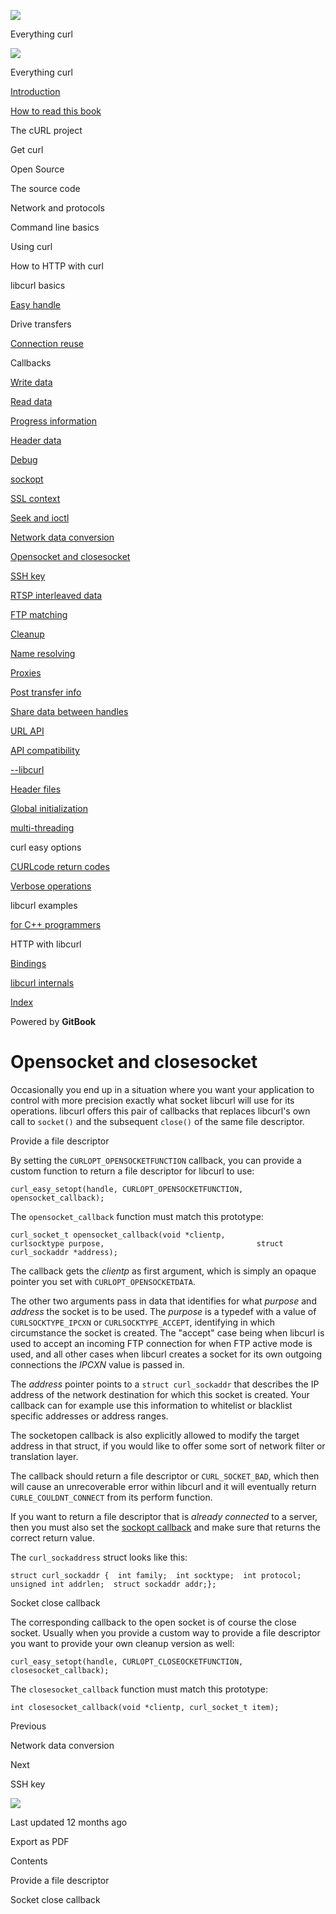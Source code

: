 <a href="../../index.html" class="link-a079aa82--primary-53a25e66--logoLink-10d08504"></a>

<img src="https://gblobscdn.gitbook.com/orgs%2F-LxuH0qSm4xO9nWfEBlB%2Favatar.png?alt=media" class="image-67b14f24--avatar-1c1d03ec" />

<span class="text-4505230f--UIH400-4e41e82a--textContentFamily-49a318e1--spaceNameText-677c2969">Everything curl</span>

<a href="../../index.html" class="link-a079aa82--primary-53a25e66--logoLink-10d08504"></a>

<img src="https://gblobscdn.gitbook.com/orgs%2F-LxuH0qSm4xO9nWfEBlB%2Favatar.png?alt=media" class="image-67b14f24--avatar-1c1d03ec" />

<span class="text-4505230f--UIH400-4e41e82a--textContentFamily-49a318e1--spaceNameText-677c2969">Everything curl</span>

<a href="../../index.html" class="navButton-94f2579c--navButtonClickable-161b88ca"><span class="text-4505230f--UIH300-2063425d--textContentFamily-49a318e1--navButtonLabel-14a4968f">Introduction</span></a>

<a href="../../how-to-read.html" class="navButton-94f2579c--navButtonClickable-161b88ca"><span class="text-4505230f--UIH300-2063425d--textContentFamily-49a318e1--navButtonLabel-14a4968f">How to read this book</span></a>

<span class="text-4505230f--UIH300-2063425d--textContentFamily-49a318e1--navButtonLabel-14a4968f">The cURL project</span>

<span class="text-4505230f--UIH300-2063425d--textContentFamily-49a318e1--navButtonLabel-14a4968f">Get curl</span>

<span class="text-4505230f--UIH300-2063425d--textContentFamily-49a318e1--navButtonLabel-14a4968f">Open Source</span>

<span class="text-4505230f--UIH300-2063425d--textContentFamily-49a318e1--navButtonLabel-14a4968f">The source code</span>

<span class="text-4505230f--UIH300-2063425d--textContentFamily-49a318e1--navButtonLabel-14a4968f">Network and protocols</span>

<span class="text-4505230f--UIH300-2063425d--textContentFamily-49a318e1--navButtonLabel-14a4968f">Command line basics</span>

<span class="text-4505230f--UIH300-2063425d--textContentFamily-49a318e1--navButtonLabel-14a4968f">Using curl</span>

<span class="text-4505230f--UIH300-2063425d--textContentFamily-49a318e1--navButtonLabel-14a4968f">How to HTTP with curl</span>

<span class="text-4505230f--UIH300-2063425d--textContentFamily-49a318e1--navButtonLabel-14a4968f">libcurl basics</span>

<a href="../easyhandle.html" class="navButton-94f2579c--pageItemWithChildrenNested-2c5d8183--navButtonClickable-161b88ca"><span class="text-4505230f--UIH300-2063425d--textContentFamily-49a318e1--navButtonLabel-14a4968f">Easy handle</span></a>

<span class="text-4505230f--UIH300-2063425d--textContentFamily-49a318e1--navButtonLabel-14a4968f">Drive transfers</span>

<a href="../connectionreuse.html" class="navButton-94f2579c--pageItemWithChildrenNested-2c5d8183--navButtonClickable-161b88ca"><span class="text-4505230f--UIH300-2063425d--textContentFamily-49a318e1--navButtonLabel-14a4968f">Connection reuse</span></a>

<span class="text-4505230f--UIH300-2063425d--textContentFamily-49a318e1--navButtonLabel-14a4968f">Callbacks</span>

<a href="write.html" class="navButton-94f2579c--pageItemWithChildrenNested-2c5d8183--navButtonClickable-161b88ca"><span class="text-4505230f--UIH300-2063425d--textContentFamily-49a318e1--navButtonLabel-14a4968f">Write data</span></a>

<a href="read.html" class="navButton-94f2579c--pageItemWithChildrenNested-2c5d8183--navButtonClickable-161b88ca"><span class="text-4505230f--UIH300-2063425d--textContentFamily-49a318e1--navButtonLabel-14a4968f">Read data</span></a>

<a href="progress.html" class="navButton-94f2579c--pageItemWithChildrenNested-2c5d8183--navButtonClickable-161b88ca"><span class="text-4505230f--UIH300-2063425d--textContentFamily-49a318e1--navButtonLabel-14a4968f">Progress information</span></a>

<a href="header.html" class="navButton-94f2579c--pageItemWithChildrenNested-2c5d8183--navButtonClickable-161b88ca"><span class="text-4505230f--UIH300-2063425d--textContentFamily-49a318e1--navButtonLabel-14a4968f">Header data</span></a>

<a href="debug.html" class="navButton-94f2579c--pageItemWithChildrenNested-2c5d8183--navButtonClickable-161b88ca"><span class="text-4505230f--UIH300-2063425d--textContentFamily-49a318e1--navButtonLabel-14a4968f">Debug</span></a>

<a href="sockopt.html" class="navButton-94f2579c--pageItemWithChildrenNested-2c5d8183--navButtonClickable-161b88ca"><span class="text-4505230f--UIH300-2063425d--textContentFamily-49a318e1--navButtonLabel-14a4968f">sockopt</span></a>

<a href="sslcontext.html" class="navButton-94f2579c--pageItemWithChildrenNested-2c5d8183--navButtonClickable-161b88ca"><span class="text-4505230f--UIH300-2063425d--textContentFamily-49a318e1--navButtonLabel-14a4968f">SSL context</span></a>

<a href="seek.html" class="navButton-94f2579c--pageItemWithChildrenNested-2c5d8183--navButtonClickable-161b88ca"><span class="text-4505230f--UIH300-2063425d--textContentFamily-49a318e1--navButtonLabel-14a4968f">Seek and ioctl</span></a>

<a href="conversions.html" class="navButton-94f2579c--pageItemWithChildrenNested-2c5d8183--navButtonClickable-161b88ca"><span class="text-4505230f--UIH300-2063425d--textContentFamily-49a318e1--navButtonLabel-14a4968f">Network data conversion</span></a>

<a href="openclosesocket.html" class="navButton-94f2579c--pageItemWithChildrenNested-2c5d8183--navButtonClickable-161b88ca--navButtonOpened-6a88552e"><span class="text-4505230f--UIH300-2063425d--textContentFamily-49a318e1--navButtonLabel-14a4968f">Opensocket and closesocket</span></a>

<a href="sshkey.html" class="navButton-94f2579c--pageItemWithChildrenNested-2c5d8183--navButtonClickable-161b88ca"><span class="text-4505230f--UIH300-2063425d--textContentFamily-49a318e1--navButtonLabel-14a4968f">SSH key</span></a>

<a href="rtsp.html" class="navButton-94f2579c--pageItemWithChildrenNested-2c5d8183--navButtonClickable-161b88ca"><span class="text-4505230f--UIH300-2063425d--textContentFamily-49a318e1--navButtonLabel-14a4968f">RTSP interleaved data</span></a>

<a href="ftpmatch.html" class="navButton-94f2579c--pageItemWithChildrenNested-2c5d8183--navButtonClickable-161b88ca"><span class="text-4505230f--UIH300-2063425d--textContentFamily-49a318e1--navButtonLabel-14a4968f">FTP matching</span></a>

<a href="../cleanup.html" class="navButton-94f2579c--pageItemWithChildrenNested-2c5d8183--navButtonClickable-161b88ca"><span class="text-4505230f--UIH300-2063425d--textContentFamily-49a318e1--navButtonLabel-14a4968f">Cleanup</span></a>

<a href="../names.html" class="navButton-94f2579c--pageItemWithChildrenNested-2c5d8183--navButtonClickable-161b88ca"><span class="text-4505230f--UIH300-2063425d--textContentFamily-49a318e1--navButtonLabel-14a4968f">Name resolving</span></a>

<a href="../proxies.html" class="navButton-94f2579c--pageItemWithChildrenNested-2c5d8183--navButtonClickable-161b88ca"><span class="text-4505230f--UIH300-2063425d--textContentFamily-49a318e1--navButtonLabel-14a4968f">Proxies</span></a>

<a href="../getinfo.html" class="navButton-94f2579c--pageItemWithChildrenNested-2c5d8183--navButtonClickable-161b88ca"><span class="text-4505230f--UIH300-2063425d--textContentFamily-49a318e1--navButtonLabel-14a4968f">Post transfer info</span></a>

<a href="../sharing.html" class="navButton-94f2579c--pageItemWithChildrenNested-2c5d8183--navButtonClickable-161b88ca"><span class="text-4505230f--UIH300-2063425d--textContentFamily-49a318e1--navButtonLabel-14a4968f">Share data between handles</span></a>

<a href="../url.html" class="navButton-94f2579c--pageItemWithChildrenNested-2c5d8183--navButtonClickable-161b88ca"><span class="text-4505230f--UIH300-2063425d--textContentFamily-49a318e1--navButtonLabel-14a4968f">URL API</span></a>

<a href="../api.html" class="navButton-94f2579c--pageItemWithChildrenNested-2c5d8183--navButtonClickable-161b88ca"><span class="text-4505230f--UIH300-2063425d--textContentFamily-49a318e1--navButtonLabel-14a4968f">API compatibility</span></a>

<a href="../libcurl.html" class="navButton-94f2579c--pageItemWithChildrenNested-2c5d8183--navButtonClickable-161b88ca"><span class="text-4505230f--UIH300-2063425d--textContentFamily-49a318e1--navButtonLabel-14a4968f">--libcurl</span></a>

<a href="../headers.html" class="navButton-94f2579c--pageItemWithChildrenNested-2c5d8183--navButtonClickable-161b88ca"><span class="text-4505230f--UIH300-2063425d--textContentFamily-49a318e1--navButtonLabel-14a4968f">Header files</span></a>

<a href="../globalinit.html" class="navButton-94f2579c--pageItemWithChildrenNested-2c5d8183--navButtonClickable-161b88ca"><span class="text-4505230f--UIH300-2063425d--textContentFamily-49a318e1--navButtonLabel-14a4968f">Global initialization</span></a>

<a href="../threading.html" class="navButton-94f2579c--pageItemWithChildrenNested-2c5d8183--navButtonClickable-161b88ca"><span class="text-4505230f--UIH300-2063425d--textContentFamily-49a318e1--navButtonLabel-14a4968f">multi-threading</span></a>

<span class="text-4505230f--UIH300-2063425d--textContentFamily-49a318e1--navButtonLabel-14a4968f">curl easy options</span>

<a href="../curlcode.html" class="navButton-94f2579c--pageItemWithChildrenNested-2c5d8183--navButtonClickable-161b88ca"><span class="text-4505230f--UIH300-2063425d--textContentFamily-49a318e1--navButtonLabel-14a4968f">CURLcode return codes</span></a>

<a href="../verbose.html" class="navButton-94f2579c--pageItemWithChildrenNested-2c5d8183--navButtonClickable-161b88ca"><span class="text-4505230f--UIH300-2063425d--textContentFamily-49a318e1--navButtonLabel-14a4968f">Verbose operations</span></a>

<span class="text-4505230f--UIH300-2063425d--textContentFamily-49a318e1--navButtonLabel-14a4968f">libcurl examples</span>

<a href="../cplusplus.html" class="navButton-94f2579c--pageItemWithChildrenNested-2c5d8183--navButtonClickable-161b88ca"><span class="text-4505230f--UIH300-2063425d--textContentFamily-49a318e1--navButtonLabel-14a4968f">for C++ programmers</span></a>

<span class="text-4505230f--UIH300-2063425d--textContentFamily-49a318e1--navButtonLabel-14a4968f">HTTP with libcurl</span>

<a href="../../bindings.html" class="navButton-94f2579c--navButtonClickable-161b88ca"><span class="text-4505230f--UIH300-2063425d--textContentFamily-49a318e1--navButtonLabel-14a4968f">Bindings</span></a>

<a href="../../internals.html" class="navButton-94f2579c--navButtonClickable-161b88ca"><span class="text-4505230f--UIH300-2063425d--textContentFamily-49a318e1--navButtonLabel-14a4968f">libcurl internals</span></a>

<a href="../../bookindex.html" class="navButton-94f2579c--navButtonClickable-161b88ca"><span class="text-4505230f--UIH300-2063425d--textContentFamily-49a318e1--navButtonLabel-14a4968f">Index</span></a>

<a href="https://www.gitbook.com/?utm_source=content&amp;utm_medium=trademark&amp;utm_campaign=curl-1" class="reset-3c756112--trademark-a8da4b94"></a>

<span class="text-4505230f--TextH200-a3425406--textUIFamily-5ebd8e40">Powered by **GitBook**</span>

# <span class="text-4505230f--DisplayH900-bfb998fa--textContentFamily-49a318e1">Opensocket and closesocket</span>

<span class="text-4505230f--UIH300-2063425d--textUIFamily-5ebd8e40--text-8ee2c8b2"></span>

<span class="text-4505230f--UIH300-2063425d--textUIFamily-5ebd8e40--text-8ee2c8b2"></span>

<span class="text-4505230f--TextH400-3033861f--textContentFamily-49a318e1"><span data-key="73b47cf12ab046a4b08ed3e208b0f8c4"><span data-offset-key="73b47cf12ab046a4b08ed3e208b0f8c4:0">Occasionally you end up in a situation where you want your application to control with more precision exactly what socket libcurl will use for its operations. libcurl offers this pair of callbacks that replaces libcurl's own call to </span><span data-offset-key="73b47cf12ab046a4b08ed3e208b0f8c4:1">`socket()`</span><span data-offset-key="73b47cf12ab046a4b08ed3e208b0f8c4:2"> and the subsequent </span><span data-offset-key="73b47cf12ab046a4b08ed3e208b0f8c4:3">`close()`</span><span data-offset-key="73b47cf12ab046a4b08ed3e208b0f8c4:4"> of the same file descriptor.</span></span></span>

<span class="text-4505230f--HeadingH700-04e1a2a3--textContentFamily-49a318e1"><span data-key="f4a1fc4378044a80ae55156bd4dc3a39"><span data-offset-key="f4a1fc4378044a80ae55156bd4dc3a39:0">Provide a file descriptor</span></span></span>

<span class="text-4505230f--TextH400-3033861f--textContentFamily-49a318e1"><span data-key="e03319928b444e8eb1e46865eb3a9c0b"><span data-offset-key="e03319928b444e8eb1e46865eb3a9c0b:0">By setting the </span><span data-offset-key="e03319928b444e8eb1e46865eb3a9c0b:1">`CURLOPT_OPENSOCKETFUNCTION`</span><span data-offset-key="e03319928b444e8eb1e46865eb3a9c0b:2"> callback, you can provide a custom function to return a file descriptor for libcurl to use:</span></span></span>

    curl_easy_setopt(handle, CURLOPT_OPENSOCKETFUNCTION, opensocket_callback);

<span class="text-4505230f--TextH400-3033861f--textContentFamily-49a318e1"><span data-key="a0dbb93454e3462aaed373ced4a4189d"><span data-offset-key="a0dbb93454e3462aaed373ced4a4189d:0">The </span><span data-offset-key="a0dbb93454e3462aaed373ced4a4189d:1">`opensocket_callback`</span><span data-offset-key="a0dbb93454e3462aaed373ced4a4189d:2"> function must match this prototype:</span></span></span>

    curl_socket_t opensocket_callback(void *clientp,                                  curlsocktype purpose,                                  struct curl_sockaddr *address);

<span class="text-4505230f--TextH400-3033861f--textContentFamily-49a318e1"><span data-key="fbe25eb061494e2887f1c29674137aad"><span data-offset-key="fbe25eb061494e2887f1c29674137aad:0">The callback gets the </span><span data-offset-key="fbe25eb061494e2887f1c29674137aad:1">_clientp_</span><span data-offset-key="fbe25eb061494e2887f1c29674137aad:2"> as first argument, which is simply an opaque pointer you set with </span><span data-offset-key="fbe25eb061494e2887f1c29674137aad:3">`CURLOPT_OPENSOCKETDATA`</span><span data-offset-key="fbe25eb061494e2887f1c29674137aad:4">.</span></span></span>

<span class="text-4505230f--TextH400-3033861f--textContentFamily-49a318e1"><span data-key="a860cd5387084752b622793eb3e80754"><span data-offset-key="a860cd5387084752b622793eb3e80754:0">The other two arguments pass in data that identifies for what </span><span data-offset-key="a860cd5387084752b622793eb3e80754:1">_purpose_</span><span data-offset-key="a860cd5387084752b622793eb3e80754:2"> and </span><span data-offset-key="a860cd5387084752b622793eb3e80754:3">_address_</span><span data-offset-key="a860cd5387084752b622793eb3e80754:4"> the socket is to be used. The </span><span data-offset-key="a860cd5387084752b622793eb3e80754:5">_purpose_</span><span data-offset-key="a860cd5387084752b622793eb3e80754:6"> is a typedef with a value of </span><span data-offset-key="a860cd5387084752b622793eb3e80754:7">`CURLSOCKTYPE_IPCXN`</span><span data-offset-key="a860cd5387084752b622793eb3e80754:8"> or </span><span data-offset-key="a860cd5387084752b622793eb3e80754:9">`CURLSOCKTYPE_ACCEPT`</span><span data-offset-key="a860cd5387084752b622793eb3e80754:10">, identifying in which circumstance the socket is created. The "accept" case being when libcurl is used to accept an incoming FTP connection for when FTP active mode is used, and all other cases when libcurl creates a socket for its own outgoing connections the </span><span data-offset-key="a860cd5387084752b622793eb3e80754:11">_IPCXN_</span><span data-offset-key="a860cd5387084752b622793eb3e80754:12"> value is passed in.</span></span></span>

<span class="text-4505230f--TextH400-3033861f--textContentFamily-49a318e1"><span data-key="c8e8f5e7ec644f74b58a46154fe56072"><span data-offset-key="c8e8f5e7ec644f74b58a46154fe56072:0">The </span><span data-offset-key="c8e8f5e7ec644f74b58a46154fe56072:1">_address_</span><span data-offset-key="c8e8f5e7ec644f74b58a46154fe56072:2"> pointer points to a </span><span data-offset-key="c8e8f5e7ec644f74b58a46154fe56072:3">`struct curl_sockaddr`</span><span data-offset-key="c8e8f5e7ec644f74b58a46154fe56072:4"> that describes the IP address of the network destination for which this socket is created. Your callback can for example use this information to whitelist or blacklist specific addresses or address ranges.</span></span></span>

<span class="text-4505230f--TextH400-3033861f--textContentFamily-49a318e1"><span data-key="b296832ad3ef4fb68cf8c447a6d12ed1"><span data-offset-key="b296832ad3ef4fb68cf8c447a6d12ed1:0">The socketopen callback is also explicitly allowed to modify the target address in that struct, if you would like to offer some sort of network filter or translation layer.</span></span></span>

<span class="text-4505230f--TextH400-3033861f--textContentFamily-49a318e1"><span data-key="d5e49f26243344c29e37aa7e9505e6bf"><span data-offset-key="d5e49f26243344c29e37aa7e9505e6bf:0">The callback should return a file descriptor or </span><span data-offset-key="d5e49f26243344c29e37aa7e9505e6bf:1">`CURL_SOCKET_BAD`</span><span data-offset-key="d5e49f26243344c29e37aa7e9505e6bf:2">, which then will cause an unrecoverable error within libcurl and it will eventually return </span><span data-offset-key="d5e49f26243344c29e37aa7e9505e6bf:3">`CURLE_COULDNT_CONNECT`</span><span data-offset-key="d5e49f26243344c29e37aa7e9505e6bf:4"> from its perform function.</span></span></span>

<span class="text-4505230f--TextH400-3033861f--textContentFamily-49a318e1"><span data-key="38d3bf706ee44a75a05ca341982339d5"><span data-offset-key="38d3bf706ee44a75a05ca341982339d5:0">If you want to return a file descriptor that is </span><span data-offset-key="38d3bf706ee44a75a05ca341982339d5:1">_already connected_</span><span data-offset-key="38d3bf706ee44a75a05ca341982339d5:2"> to a server, then you must also set the </span></span><a href="sockopt.html" class="link-a079aa82--primary-53a25e66--link-faf6c434"><span data-key="e57d66a5ed7d4a8085ae54dce30bde8e"><span data-offset-key="e57d66a5ed7d4a8085ae54dce30bde8e:0">sockopt callback</span></span></a><span data-key="76c69f001a8045cea9b9b87916ac00a6"><span data-offset-key="76c69f001a8045cea9b9b87916ac00a6:0"> and make sure that returns the correct return value.</span></span></span>

<span class="text-4505230f--TextH400-3033861f--textContentFamily-49a318e1"><span data-key="00d1476a762a4188a76a193d6b6a154d"><span data-offset-key="00d1476a762a4188a76a193d6b6a154d:0">The </span><span data-offset-key="00d1476a762a4188a76a193d6b6a154d:1">`curl_sockaddress`</span><span data-offset-key="00d1476a762a4188a76a193d6b6a154d:2"> struct looks like this:</span></span></span>

    struct curl_sockaddr {  int family;  int socktype;  int protocol;  unsigned int addrlen;  struct sockaddr addr;};

<span class="text-4505230f--HeadingH700-04e1a2a3--textContentFamily-49a318e1"><span data-key="b5ac274226c5493f99c040ec27f1c037"><span data-offset-key="b5ac274226c5493f99c040ec27f1c037:0">Socket close callback</span></span></span>

<span class="text-4505230f--TextH400-3033861f--textContentFamily-49a318e1"><span data-key="b95a642693cc49d6bbffccee4d7f41a0"><span data-offset-key="b95a642693cc49d6bbffccee4d7f41a0:0">The corresponding callback to the open socket is of course the close socket. Usually when you provide a custom way to provide a file descriptor you want to provide your own cleanup version as well:</span></span></span>

    curl_easy_setopt(handle, CURLOPT_CLOSEOCKETFUNCTION, closesocket_callback);

<span class="text-4505230f--TextH400-3033861f--textContentFamily-49a318e1"><span data-key="416a8dbe590546ba8abf2e09024956a8"><span data-offset-key="416a8dbe590546ba8abf2e09024956a8:0">The </span><span data-offset-key="416a8dbe590546ba8abf2e09024956a8:1">`closesocket_callback`</span><span data-offset-key="416a8dbe590546ba8abf2e09024956a8:2"> function must match this prototype:</span></span></span>

    int closesocket_callback(void *clientp, curl_socket_t item);

<a href="conversions.html" class="reset-3c756112--card-6570f064--whiteCard-fff091a4--cardPrevious-56a5e674"></a>

<span class="text-4505230f--TextH200-a3425406--textContentFamily-49a318e1">Previous</span>

<span class="text-4505230f--UIH400-4e41e82a--textContentFamily-49a318e1">Network data conversion</span>

<a href="sshkey.html" class="reset-3c756112--card-6570f064--whiteCard-fff091a4--cardNext-19241c42"></a>

<span class="text-4505230f--TextH200-a3425406--textContentFamily-49a318e1">Next</span>

<span class="text-4505230f--UIH400-4e41e82a--textContentFamily-49a318e1">SSH key</span>

<img src="https://avatars.githubusercontent.com/u/66654881?v=4" class="image-67b14f24--avatar-1c1d03ec" />

<span class="text-4505230f--TextH200-a3425406--textContentFamily-49a318e1">Last updated 12 months ago</span>

<span class="text-4505230f--UIH300-2063425d--textUIFamily-5ebd8e40">Export as PDF</span>

<span class="text-4505230f--InfoH100-1e92e1d1--textContentFamily-49a318e1">Contents</span>

<a href="openclosesocket.html#provide-a-file-descriptor" class="reset-3c756112--menuItem-aa02f6ec--menuItemLight-757d5235--menuItemInline-173bdf97--pageTocItem-f4427024"></a>

<span class="text-4505230f--UIH300-2063425d--textContentFamily-49a318e1"><span class="text-4505230f--UIH200-50ead35f--textContentFamily-49a318e1">Provide a file descriptor</span></span>

<a href="openclosesocket.html#socket-close-callback" class="reset-3c756112--menuItem-aa02f6ec--menuItemLight-757d5235--menuItemInline-173bdf97--pageTocItem-f4427024"></a>

<span class="text-4505230f--UIH300-2063425d--textContentFamily-49a318e1"><span class="text-4505230f--UIH200-50ead35f--textContentFamily-49a318e1">Socket close callback</span></span>
